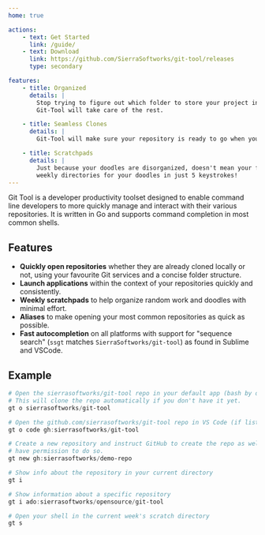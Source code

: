 ```yaml
---
home: true

actions:
    - text: Get Started
      link: /guide/
    - text: Download
      link: https://github.com/SierraSoftworks/git-tool/releases
      type: secondary

features:
    - title: Organized
      details: |
        Stop trying to figure out which folder to store your project in. You already know where it'll be on GitHub,
        Git-Tool will take care of the rest.

    - title: Seamless Clones
      details: |
        Git-Tool will make sure your repository is ready to go when you need it, no more messing around with Git URLs.

    - title: Scratchpads
      details: |
        Just because your doodles are disorganized, doesn't mean your filesystem needs to be. Git-Tool gives you
        weekly directories for your doodles in just 5 keystrokes!
---
```



Git Tool is a developer productivity toolset designed to enable command line developers to more quickly manage
and interact with their various repositories. It is written in Go and supports command completion in most common
shells.

## Features
 - **Quickly open repositories** whether they are already cloned locally or not, using your favourite Git services and a concise folder structure.
 - **Launch applications** within the context of your repositories quickly and consistently.
 - **Weekly scratchpads** to help organize random work and doodles with minimal effort.
 - **Aliases** to make opening your most common repositories as quick as possible.
 - **Fast autocompletion** on all platforms with support for "sequence search" (`ssgt` matches `SierraSoftworks/git-tool`) as found in Sublime and VSCode.

## Example

```powershell
# Open the sierrasoftworks/git-tool repo in your default app (bash by default)
# This will clone the repo automatically if you don't have it yet.
gt o sierrasoftworks/git-tool

# Open the github.com/sierrasoftworks/git-tool repo in VS Code (if listed in your config)
gt o code gh:sierrasoftworks/git-tool

# Create a new repository and instruct GitHub to create the repo as well, if you
# have permission to do so.
gt new gh:sierrasoftworks/demo-repo

# Show info about the repository in your current directory
gt i

# Show information about a specific repository
gt i ado:sierrasoftworks/opensource/git-tool

# Open your shell in the current week's scratch directory
gt s
```


<ClientOnly>
    <Contributors repo="SierraSoftworks/git-tool" />
    <Releases repo="SierraSoftworks/git-tool" />
</ClientOnly>